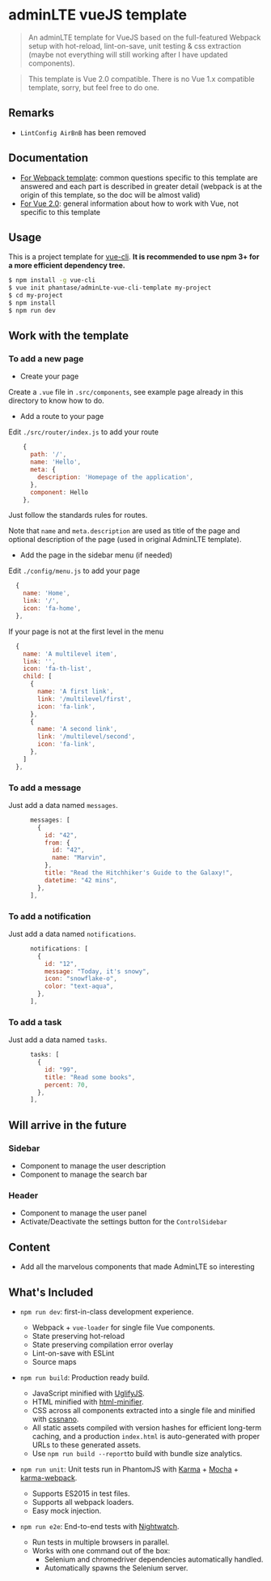 # adminLTE vueJS template

> An adminLTE template for VueJS based on the full-featured Webpack setup with hot-reload, lint-on-save, unit testing & css extraction (maybe not everything will still working after I have updated components).

> This template is Vue 2.0 compatible. There is no Vue 1.x compatible template, sorry, but feel free to do one.

## Remarks

- `LintConfig AirBnB` has been removed

## Documentation

- [For Webpack template](http://vuejs-templates.github.io/webpack): common questions specific to this template are answered and each part is described in greater detail (webpack is at the origin of this template, so the doc will be almost valid)
- [For Vue 2.0](http://vuejs.org/guide/): general information about how to work with Vue, not specific to this template

## Usage

This is a project template for [vue-cli](https://github.com/vuejs/vue-cli). **It is recommended to use npm 3+ for a more efficient dependency tree.**

``` bash
$ npm install -g vue-cli
$ vue init phantase/adminLte-vue-cli-template my-project
$ cd my-project
$ npm install
$ npm run dev

```
## Work with the template

### To add a new page

- Create your page

Create a `.vue` file in `.src/components`, see example page already in this directory to know how to do.

- Add a route to your page

Edit `./src/router/index.js` to add your route

```javascript
    {
      path: '/',
      name: 'Hello',
      meta: {
        description: 'Homepage of the application',
      },
      component: Hello
    },
```

Just follow the standards rules for routes.

Note that `name` and `meta.description` are used as title of the page and optional description of the page (used in original AdminLTE template).

- Add the page in the sidebar menu (if needed)

Edit `./config/menu.js` to add your page

```javascript
  {
    name: 'Home',
    link: '/',
    icon: 'fa-home',
  },
```

If your page is not at the first level in the menu

```javascript
  {
    name: 'A multilevel item',
    link: '',
    icon: 'fa-th-list',
    child: [
      {
        name: 'A first link',
        link: '/multilevel/first',
        icon: 'fa-link',
      },
      {
        name: 'A second link',
        link: '/multilevel/second',
        icon: 'fa-link',
      },
    ]
  },
```

### To add a message

Just add a data named `messages`.

```javascript
      messages: [
        {
          id: "42",
          from: {
            id: "42",
            name: "Marvin",
          },
          title: "Read the Hitchhiker's Guide to the Galaxy!",
          datetime: "42 mins",
        },
      ],
```

### To add a notification

Just add a data named `notifications`.

```javascript
      notifications: [
        {
          id: "12",
          message: "Today, it's snowy",
          icon: "snowflake-o",
          color: "text-aqua",
        },
      ],
```

### To add a task

Just add a data named `tasks`.

```javascript
      tasks: [
        {
          id: "99",
          title: "Read some books",
          percent: 70,
        },
      ],
```

## Will arrive in the future

### Sidebar

- Component to manage the user description
- Component to manage the search bar

### Header

- Component to manage the user panel
- Activate/Deactivate the settings button for the `ControlSidebar`

## Content

- Add all the marvelous components that made AdminLTE so interesting

## What's Included

- `npm run dev`: first-in-class development experience.
  - Webpack + `vue-loader` for single file Vue components.
  - State preserving hot-reload
  - State preserving compilation error overlay
  - Lint-on-save with ESLint
  - Source maps

- `npm run build`: Production ready build.
  - JavaScript minified with [UglifyJS](https://github.com/mishoo/UglifyJS2).
  - HTML minified with [html-minifier](https://github.com/kangax/html-minifier).
  - CSS across all components extracted into a single file and minified with [cssnano](https://github.com/ben-eb/cssnano).
  - All static assets compiled with version hashes for efficient long-term caching, and a production `index.html` is auto-generated with proper URLs to these generated assets.
  - Use `npm run build --report`to build with bundle size analytics.

- `npm run unit`: Unit tests run in PhantomJS with [Karma](http://karma-runner.github.io/0.13/index.html) + [Mocha](http://mochajs.org/) + [karma-webpack](https://github.com/webpack/karma-webpack).
  - Supports ES2015 in test files.
  - Supports all webpack loaders.
  - Easy mock injection.

- `npm run e2e`: End-to-end tests with [Nightwatch](http://nightwatchjs.org/).
  - Run tests in multiple browsers in parallel.
  - Works with one command out of the box:
    - Selenium and chromedriver dependencies automatically handled.
    - Automatically spawns the Selenium server.
